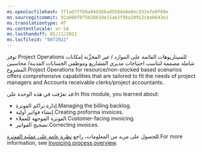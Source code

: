 ```yaml
---
ms.openlocfilehash: 7f1ad7ffb9a94d366ad558da0e0ec552efe0f89e
ms.sourcegitcommit: 92a606f075028b19e15ae2f9ba20912cbeb643e1
ms.translationtype: HT
ms.contentlocale: ar-SA
ms.lasthandoff: 05/11/2021
ms.locfileid: "6072922"
---
```

<span data-ttu-id="74e1c-101">توفر Project Operations للسيناريوهات القائمة على الموارد / غير المخزَّنة إمكانات شاملة مصممة لتناسب احتياجات مديري المشاريع وموظفي الحسابات المدينة/ محاسبين المشروع.</span><span class="sxs-lookup"><span data-stu-id="74e1c-101">Project Operations for resource/non-stocked based scenarios offers comprehensive capabilities that are tailored to fit the needs of project managers and Accounts receivable clerks/project accountants.</span></span>

<span data-ttu-id="74e1c-102">قد تعرّفت في هذه الوحدة على:</span><span class="sxs-lookup"><span data-stu-id="74e1c-102">In this module, you learned about:</span></span>

- <span data-ttu-id="74e1c-103">إدارة تراكم الفوترة.</span><span class="sxs-lookup"><span data-stu-id="74e1c-103">Managing the billing backlog.</span></span> 
- <span data-ttu-id="74e1c-104">إنشاء فواتير أولية.</span><span class="sxs-lookup"><span data-stu-id="74e1c-104">Creating proforma invoices.</span></span>
- <span data-ttu-id="74e1c-105">الفوترة الموجهة للعملاء.</span><span class="sxs-lookup"><span data-stu-id="74e1c-105">Customer-facing invoicing.</span></span>
- <span data-ttu-id="74e1c-106">تصحيح الفواتير.</span><span class="sxs-lookup"><span data-stu-id="74e1c-106">Correcting invoices.</span></span>

<span data-ttu-id="74e1c-107">للحصول على مزيد من المعلومات، راجع [نظرة عامة على عملية الفوترة](https://docs.microsoft.com/dynamics365/project-operations/invoicing/post-project-invoices/?azure-portal=true).</span><span class="sxs-lookup"><span data-stu-id="74e1c-107">For more information, see [Invoicing process overview](https://docs.microsoft.com/dynamics365/project-operations/invoicing/post-project-invoices/?azure-portal=true).</span></span>

